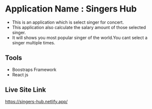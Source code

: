 # Application Name : Singers Hub

- This is an application which is select singer for concert.
- This application also calculate the salary amount of those selected singer.
- It will shows you most popular singer of the world.You cant select a singer multiple times.

## Tools

- Boostraps Framework
- React js

## Live Site Link

https://singers-hub.netlify.app/
